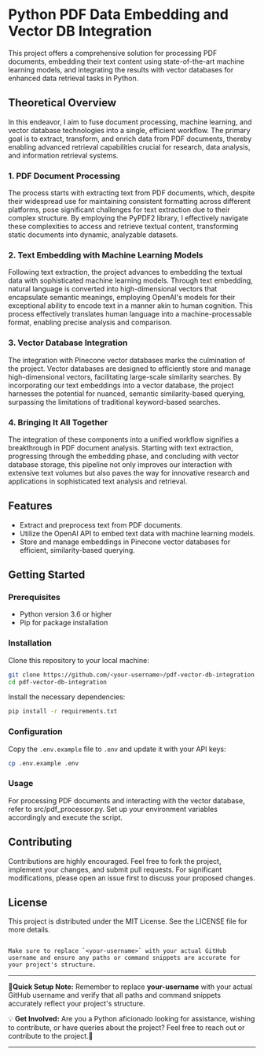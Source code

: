 # Python PDF Data Embedding and Vector DB Integration

This project offers a comprehensive solution for processing PDF documents, embedding their text content using state-of-the-art machine learning models, and integrating the results with vector databases for enhanced data retrieval tasks in Python.

## Theoretical Overview
In this endeavor, I aim to fuse document processing, machine learning, and vector database technologies into a single, efficient workflow. The primary goal is to extract, transform, and enrich data from PDF documents, thereby enabling advanced retrieval capabilities crucial for research, data analysis, and information retrieval systems.
### 1. PDF Document Processing
The process starts with extracting text from PDF documents, which, despite their widespread use for maintaining consistent formatting across different platforms, pose significant challenges for text extraction due to their complex structure. By employing the PyPDF2 library, I effectively navigate these complexities to access and retrieve textual content, transforming static documents into dynamic, analyzable datasets.

### 2. Text Embedding with Machine Learning Models
Following text extraction, the project advances to embedding the textual data with sophisticated machine learning models. Through text embedding, natural language is converted into high-dimensional vectors that encapsulate semantic meanings, employing OpenAI's models for their exceptional ability to encode text in a manner akin to human cognition. This process effectively translates human language into a machine-processable format, enabling precise analysis and comparison.

### 3. Vector Database Integration
The integration with Pinecone vector databases marks the culmination of the project. Vector databases are designed to efficiently store and manage high-dimensional vectors, facilitating large-scale similarity searches. By incorporating our text embeddings into a vector database, the project harnesses the potential for nuanced, semantic similarity-based querying, surpassing the limitations of traditional keyword-based searches.

### 4. Bringing It All Together
The integration of these components into a unified workflow signifies a breakthrough in PDF document analysis. Starting with text extraction, progressing through the embedding phase, and concluding with vector database storage, this pipeline not only improves our interaction with extensive text volumes but also paves the way for innovative research and applications in sophisticated text analysis and retrieval.

## Features

- Extract and preprocess text from PDF documents.
- Utilize the OpenAI API to embed text data with machine learning models.
- Store and manage embeddings in Pinecone vector databases for efficient, similarity-based querying.

## Getting Started

### Prerequisites

- Python version 3.6 or higher
- Pip for package installation

### Installation

Clone this repository to your local machine:

```bash
git clone https://github.com/<your-username>/pdf-vector-db-integration.git
cd pdf-vector-db-integration
```

Install the necessary dependencies:

```bash
pip install -r requirements.txt
```

### Configuration

Copy the `.env.example` file to `.env` and update it with your API keys:

```bash
cp .env.example .env
```

### Usage

For processing PDF documents and interacting with the vector database, refer to src/pdf_processor.py. Set up your environment variables accordingly and execute the script.

## Contributing

Contributions are highly encouraged. Feel free to fork the project, implement your changes, and submit pull requests. For significant modifications, please open an issue first to discuss your proposed changes.

## License

This project is distributed under the MIT License. See the LICENSE file for more details.
```

Make sure to replace `<your-username>` with your actual GitHub username and ensure any paths or command snippets are accurate for your project's structure. 

```

---

🚀**Quick Setup Note:** Remember to replace **your-username** with your actual GitHub username and verify that all paths and command snippets accurately reflect your project's structure.

💡 **Get Involved:** Are you a Python aficionado looking for assistance, wishing to contribute, or have queries about the project? Feel free to reach out or contribute to the project.🙂 

---
